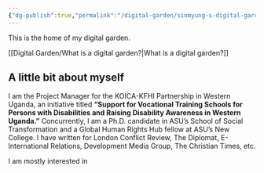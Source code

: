 ```yaml
---
{"dg-publish":true,"permalink":"/digital-garden/sinmyung-s-digital-garden/","tags":["gardenEntry"],"created":"2025-08-19T11:03:25.985+03:00","updated":"2025-08-19T12:14:29.100+03:00"}
---
```


This is the home of my digital garden.

[[Digital Garden/What is a digital garden?\|What is a digital garden?]]

## A little bit about myself

I am the Project Manager for the KOICA-KFHI Partnership in Western Uganda, an initiative titled **“Support for Vocational Training Schools for Persons with Disabilities and Raising Disability Awareness in Western Uganda.”** Concurrently, I am a Ph.D. candidate in ASU’s School of Social Transformation and a Global Human Rights Hub fellow at ASU’s New College. I have written for London Conflict Review, The Diplomat, E-International Relations, Development Media Group, The Christian Times, etc. 

I am mostly interested in 
